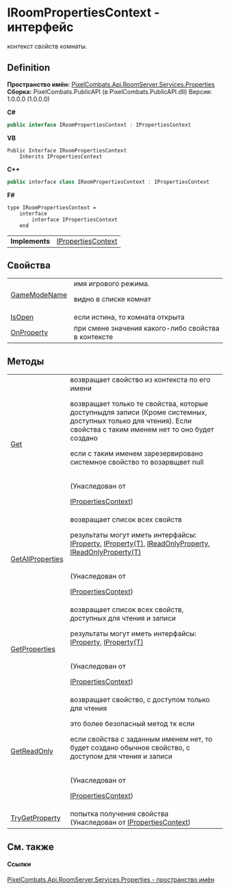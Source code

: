 # IRoomPropertiesContext - интерфейс


контекст свойств комнаты.



## Definition
**Пространство имён:** <a href="7a6d0ac1-2a42-0f0a-dc90-e72ae4f99370">PixelCombats.Api.RoomServer.Services.Properties</a>  
**Сборка:** PixelCombats.PublicAPI (в PixelCombats.PublicAPI.dll) Версия: 1.0.0.0 (1.0.0.0)

**C#**
``` C#
public interface IRoomPropertiesContext : IPropertiesContext
```
**VB**
``` VB
Public Interface IRoomPropertiesContext
	Inherits IPropertiesContext
```
**C++**
``` C++
public interface class IRoomPropertiesContext : IPropertiesContext
```
**F#**
``` F#
type IRoomPropertiesContext = 
    interface
        interface IPropertiesContext
    end
```

<table><tr><td><strong>Implements</strong></td><td><a href="f629cb1a-b4a9-ae5e-a1a0-c1d72db45d20">IPropertiesContext</a></td></tr>
</table>



## Свойства
<table>
<tr>
<td><a href="85d31e01-e81f-0d8a-174f-97f749eab229">GameModeName</a></td>
<td>имя игрового режима. <p>видно в списке комнат</p></td></tr>
<tr>
<td><a href="525f39bd-aa4c-cfe7-c973-7fa3f085648b">IsOpen</a></td>
<td>если истина, то комната открыта</td></tr>
<tr>
<td><a href="b63dfeba-7141-33f0-2278-efdb46b50fbe">OnProperty</a></td>
<td>при смене значения какого-либо свойства в контексте</td></tr>
</table>

## Методы
<table>
<tr>
<td><a href="0600b0e9-e7e8-f585-cb22-02e109b89ab2">Get</a></td>
<td>возвращает свойство из контекста по его имени <p>возвращает только те свойства, которые доступныдля записи (Кроме системных, доступных только для чтения). Если свойства с таким именем нет то оно будет создано</p><p>

если с таким именем зарезервировано системное свойство то возарвщвет null</p><br />(Унаследован от <a href="f629cb1a-b4a9-ae5e-a1a0-c1d72db45d20">

IPropertiesContext</a>)</td></tr>
<tr>
<td><a href="6c418b2b-e638-4632-a617-3e57621428ac">GetAllProperties</a></td>
<td>возвращает список всех свойств <p>результаты могут иметь интерфайсы: <a href="4e2c24f5-fe9d-320d-caf0-9b98bc4ae86e">IProperty</a>, <a href="6ef45c8d-2414-0f16-2d76-3b9017318e75">IProperty(T)</a>, <a href="f6a49c5a-4951-c094-ef7e-66a1e82d853b">IReadOnlyProperty</a>, <a href="7ba672a4-116d-bb7b-71fc-76f9b14b031c">IReadOnlyProperty(T)</a></p><br />(Унаследован от <a href="f629cb1a-b4a9-ae5e-a1a0-c1d72db45d20">

IPropertiesContext</a>)</td></tr>
<tr>
<td><a href="7afb3c2f-9910-3158-e4e9-f981d980238b">GetProperties</a></td>
<td>возвращает список всех свойств, доступных для чтения и записи <p>результаты могут иметь интерфайсы: <a href="4e2c24f5-fe9d-320d-caf0-9b98bc4ae86e">IProperty</a>, <a href="6ef45c8d-2414-0f16-2d76-3b9017318e75">IProperty(T)</a></p><br />(Унаследован от <a href="f629cb1a-b4a9-ae5e-a1a0-c1d72db45d20">

IPropertiesContext</a>)</td></tr>
<tr>
<td><a href="32eaea08-b086-34d3-f9eb-95e5ac2497a9">GetReadOnly</a></td>
<td>возвращает свойство, с доступом только для чтения <p>это более безопасный метод тк если</p><p>

если свойства с заданным именем нет, то будет создано обычное свойство, с доступом для чтения и записи</p><br />(Унаследован от <a href="f629cb1a-b4a9-ae5e-a1a0-c1d72db45d20">

IPropertiesContext</a>)</td></tr>
<tr>
<td><a href="711e9263-8da9-e1fa-9b04-7374def10c37">TryGetProperty</a></td>
<td>попытка получения свойства<br />(Унаследован от <a href="f629cb1a-b4a9-ae5e-a1a0-c1d72db45d20">IPropertiesContext</a>)</td></tr>
</table>

## См. также


#### Ссылки
<a href="7a6d0ac1-2a42-0f0a-dc90-e72ae4f99370">PixelCombats.Api.RoomServer.Services.Properties - пространство имён</a>  
